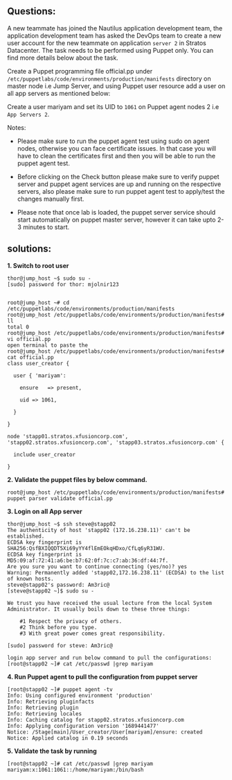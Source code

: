 

## Questions:
A new teammate has joined the Nautilus application development team, the application development team has asked the DevOps team to create a new user account for the new teammate on application `server 2` in Stratos Datacenter. The task needs to be performed using Puppet only. You can find more details below about the task.



Create a Puppet programming file official.pp under `/etc/puppetlabs/code/environments/production/manifests` directory on master node i.e Jump Server, and using Puppet user resource add a user on all app servers as mentioned below:

Create a user mariyam and set its UID to `1061` on Puppet agent nodes 2 i.e `App Servers 2`.

Notes: 
- Please make sure to run the puppet agent test using sudo on agent nodes, otherwise you can face certificate issues. In that case you will have to clean the certificates first and then you will be able to run the puppet agent test.

- Before clicking on the Check button please make sure to verify puppet server and puppet agent services are up and running on the respective servers, also please make sure to run puppet agent test to apply/test the changes manually first.

- Please note that once lab is loaded, the puppet server service should start automatically on puppet master server, however it can take upto 2-3 minutes to start.


## solutions:

**1. Switch to  root user** 

```
thor@jump_host ~$ sudo su -
[sudo] password for thor: mjolnir123


root@jump_host ~# cd /etc/puppetlabs/code/environments/production/manifests
root@jump_host /etc/puppetlabs/code/environments/production/manifests# ll
total 0
root@jump_host /etc/puppetlabs/code/environments/production/manifests# vi official.pp
open terminal to paste the 
root@jump_host /etc/puppetlabs/code/environments/production/manifests# cat official.pp
class user_creator {

  user { 'mariyam':

    ensure   => present,

    uid => 1061,

  }

}

node 'stapp01.stratos.xfusioncorp.com', 'stapp02.stratos.xfusioncorp.com', 'stapp03.stratos.xfusioncorp.com' {

  include user_creator

}
```

**2. Validate the puppet files by below command.**

```
root@jump_host /etc/puppetlabs/code/environments/production/manifests# puppet parser validate official.pp
```

**3. Login on all  App server**

```
thor@jump_host ~$ ssh steve@stapp02
The authenticity of host 'stapp02 (172.16.238.11)' can't be established.
ECDSA key fingerprint is SHA256:QsfBXIQQDT5Xi69yYY4flEmEOkqHDxo/CfLq6yR31WU.
ECDSA key fingerprint is MD5:09:af:72:41:a6:be:b7:62:0f:7c:c7:ab:36:df:44:7f.
Are you sure you want to continue connecting (yes/no)? yes
Warning: Permanently added 'stapp02,172.16.238.11' (ECDSA) to the list of known hosts.
steve@stapp02's password: Am3ric@
[steve@stapp02 ~]$ sudo su -

We trust you have received the usual lecture from the local System
Administrator. It usually boils down to these three things:

    #1 Respect the privacy of others.
    #2 Think before you type.
    #3 With great power comes great responsibility.

[sudo] password for steve: Am3ric@

login app server and run below command to pull the configurations:
[root@stapp02 ~]# cat /etc/passwd |grep mariyam
```

**4. Run Puppet agent to pull the configuration from puppet server**

```
[root@stapp02 ~]# puppet agent -tv
Info: Using configured environment 'production'
Info: Retrieving pluginfacts
Info: Retrieving plugin
Info: Retrieving locales
Info: Caching catalog for stapp02.stratos.xfusioncorp.com
Info: Applying configuration version '1689441477'
Notice: /Stage[main]/User_creator/User[mariyam]/ensure: created
Notice: Applied catalog in 0.19 seconds
```

**5. Validate the task by running**

```
[root@stapp02 ~]# cat /etc/passwd |grep mariyam
mariyam:x:1061:1061::/home/mariyam:/bin/bash
```








